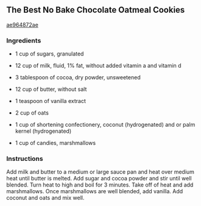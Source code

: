 ## The Best No Bake Chocolate Oatmeal Cookies

[ae964872ae](http://www.food.com/recipe/the-best-no-bake-chocolate-oatmeal-cookies-270595)

### Ingredients

 - 1 cup of sugars, granulated

 - 12 cup of milk, fluid, 1% fat, without added vitamin a and vitamin d

 - 3 tablespoon of cocoa, dry powder, unsweetened

 - 12 cup of butter, without salt

 - 1 teaspoon of vanilla extract

 - 2 cup of oats

 - 1 cup of shortening confectionery, coconut (hydrogenated) and or palm kernel (hydrogenated)

 - 1 cup of candies, marshmallows

### Instructions

Add milk and butter to a medium or large sauce pan and heat over medium heat until butter is melted. Add sugar and cocoa powder and stir until well blended. Turn heat to high and boil for 3 minutes. Take off of heat and add marshmallows. Once marshmallows are well blended, add vanilla. Add coconut and oats and mix well.